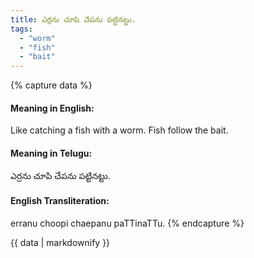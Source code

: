 ```yaml
---
title: ఎర్రను చూపి చేపను పట్టినట్టు.
tags:
  - "worm"
  - "fish"
  - "bait"
---
```


{% capture data %}
#### Meaning in English:
Like catching a fish with a worm.
Fish follow the bait.

#### Meaning in Telugu:
ఎర్రను చూపి చేపను పట్టినట్టు.

#### English Transliteration:
erranu choopi chaepanu paTTinaTTu.
{% endcapture %}

{{ data | markdownify }}

